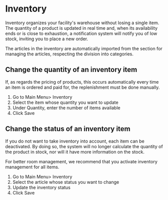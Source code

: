 # Inventory

Inventory organizes your facility's warehouse without losing a single item. The quantity of a product is updated in real time and, when its availability ends or is close to exhaustion, a notification system will notify you of low stock, inviting you to place a new order.

The articles in the inventory are automatically imported from the section for managing the articles, respecting the division into categories.

## Change the quantity of an inventory item

If, as regards the pricing of products, this occurs automatically every time an item is ordered and paid for, the replenishment must be done manually.

1. Go to Main Menu> Inventory
2. Select the item whose quantity you want to update
3. Under Quantity, enter the number of items available
4. Click Save

## Change the status of an inventory item

If you do not want to take inventory into account, each item can be deactivated. By doing so, the system will no longer calculate the quantity of the product in stock, nor will it have more information on the stock.

For better room management, we recommend that you activate inventory management for all items.

1. Go to Main Menu> Inventory
2. Select the article whose status you want to change
3. Update the inventory status
4. Click Save